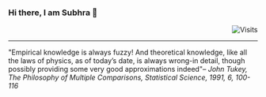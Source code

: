 ### Hi there, I am Subhra 👋  
<div align="right"><img src="https://img.shields.io/badge/Visits-42-blue?label=PageVisitCounter&labelColor=000000&logo=GitHub&logoColor=FFFFFF&color=1D70B8&style=for-the-badge" alt="Visits"></div>

___
"Empirical knowledge is always fuzzy! And theoretical knowledge, like all the laws of physics, as of today’s date, is always wrong-in detail, though possibly providing some very good approximations indeed"– *John Tukey, The Philosophy of Multiple Comparisons, Statistical Science, 1991, 6, 100-116*






